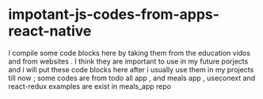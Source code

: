 # impotant-js-codes-from-apps-react-native
I compile  some code blocks here by taking them from the education vidos and from  websites .  I think they are important to use  in my  future porjects  and  i will put these code blocks here after i usually use them in my projects
till now ; some codes are from todo all app , and meals app , useconext and react-redux examples are exist in meals_app repo
